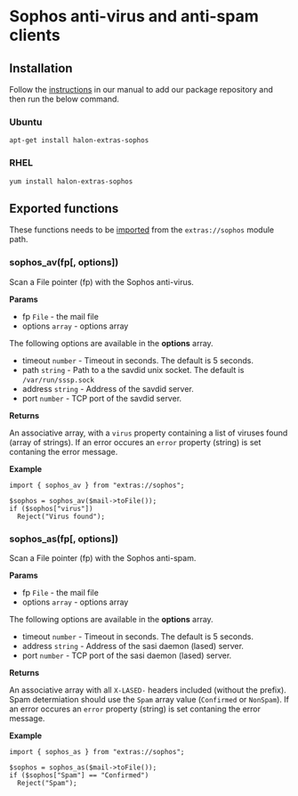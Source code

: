 # Sophos anti-virus and anti-spam clients

## Installation

Follow the [instructions](https://docs.halon.io/manual/comp_install.html#installation) in our manual to add our package repository and then run the below command.

### Ubuntu

```
apt-get install halon-extras-sophos
```

### RHEL

```
yum install halon-extras-sophos
```

## Exported functions

These functions needs to be [imported](https://docs.halon.io/hsl/structures.html#import) from the `extras://sophos` module path.

### sophos_av(fp[, options])

Scan a File pointer (fp) with the Sophos anti-virus.

**Params**

- fp `File` - the mail file
- options `array` - options array

The following options are available in the **options** array.

- timeout `number` - Timeout in seconds. The default is 5 seconds.
- path `string` - Path to a the savdid unix socket. The default is `/var/run/sssp.sock`
- address `string` - Address of the savdid server.
- port `number` - TCP port of the savdid server.

**Returns**

An associative array, with a `virus` property containing a list of viruses found (array of strings). If an error occures an `error` property (string) is set contaning the error message.

**Example**

```
import { sophos_av } from "extras://sophos";

$sophos = sophos_av($mail->toFile());
if ($sophos["virus"])
  Reject("Virus found");
```

### sophos_as(fp[, options])

Scan a File pointer (fp) with the Sophos anti-spam.

**Params**

- fp `File` - the mail file
- options `array` - options array

The following options are available in the **options** array.

- timeout `number` - Timeout in seconds. The default is 5 seconds.
- address `string` - Address of the sasi daemon (lased) server.
- port `number` - TCP port of the sasi daemon (lased) server.

**Returns**

An associative array with all `X-LASED-` headers included (without the prefix). Spam determiation should use the `Spam` array value (`Confirmed` or `NonSpam`). If an error occures an `error` property (string) is set contaning the error message.

**Example**

```
import { sophos_as } from "extras://sophos";

$sophos = sophos_as($mail->toFile());
if ($sophos["Spam"] == "Confirmed")
  Reject("Spam");
```